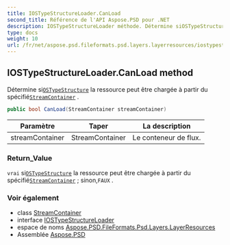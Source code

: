 ```yaml
---
title: IOSTypeStructureLoader.CanLoad
second_title: Référence de l'API Aspose.PSD pour .NET
description: IOSTypeStructureLoader méthode. Détermine siOSTypeStructure la ressource peut être chargée à partir du spécifiéStreamContainer .
type: docs
weight: 10
url: /fr/net/aspose.psd.fileformats.psd.layers.layerresources/iostypestructureloader/canload/
---
```

## IOSTypeStructureLoader.CanLoad method

Détermine si[`OSTypeStructure`](../../ostypestructure/) la ressource peut être chargée à partir du spécifié[`StreamContainer`](../../../aspose.psd/streamcontainer/) .

```csharp
public bool CanLoad(StreamContainer streamContainer)
```

| Paramètre | Taper | La description |
| --- | --- | --- |
| streamContainer | StreamContainer | Le conteneur de flux. |

### Return_Value

`vrai` si[`OSTypeStructure`](../../ostypestructure/) la ressource peut être chargée à partir du spécifié[`StreamContainer`](../../../aspose.psd/streamcontainer/) ; sinon,`FAUX` .

### Voir également

* class [StreamContainer](../../../aspose.psd/streamcontainer/)
* interface [IOSTypeStructureLoader](../)
* espace de noms [Aspose.PSD.FileFormats.Psd.Layers.LayerResources](../../iostypestructureloader/)
* Assemblée [Aspose.PSD](../../../)


